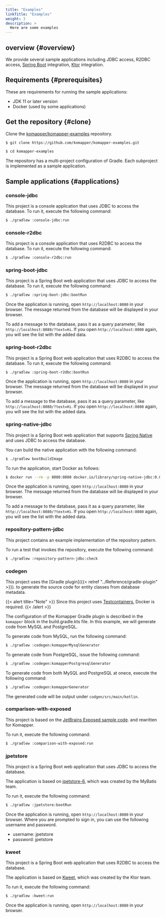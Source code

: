 ```yaml
---
title: "Examples"
linkTitle: "Examples"
weight: 3
description: >
  Here are some examples
---
```


## overview {#overview}

We provide several sample applications including JDBC access, R2DBC access, 
[Spring Boot](https://spring.io/projects/spring-boot) integration, 
[Ktor](https://spring.io/projects/spring-boot) integration.

## Requirements {#prerequisites}

These are requirements for running the sample applications:

- JDK 11 or later version
- Docker (used by some applications)

## Get the repository {#clone}

Clone the [komapper/komapper-examples](https://github.com/komapper/komapper-examples) repository.

```sh
$ git clone https://github.com/komapper/komapper-examples.git
```

```sh
$ cd komapper-examples
```

The repository has a multi-project configuration of Gradle.
Each subproject is implemented as a sample application.

## Sample applications {#applications}

### console-jdbc

This project is a console application that uses JDBC to access the database.
To run it, execute the following command:

```sh
$ ./gradlew :console-jdbc:run
```

### console-r2dbc

This project is a console application that uses R2DBC to access the database.
To run it, execute the following command:

```sh
$ ./gradlew :console-r2dbc:run
```

### spring-boot-jdbc

This project is a Spring Boot web application that uses JDBC to access the database.
To run it, execute the following command:

```sh
$ ./gradlew :spring-boot-jdbc:bootRun
````

Once the application is running, open `http://localhost:8080` in your browser.
The message returned from the database will be displayed in your browser.

To add a message to the database, pass it as a query parameter, like `http://localhost:8080/?text=Hi`.
If you open `http://localhost:8080` again, you will see the list with the added data.

### spring-boot-r2dbc

This project is a Spring Boot web application that uses R2DBC to access the database.
To run it, execute the following command:

```sh
$ ./gradlew :spring-boot-r2dbc:bootRun
````

Once the application is running, open `http://localhost:8080` in your browser.
The message returned from the database will be displayed in your browser.

To add a message to the database, pass it as a query parameter, like `http://localhost:8080/?text=Hi`.
If you open `http://localhost:8080` again, you will see the list with the added data.

### spring-native-jdbc

This project is a Spring Boot web application that supports 
[Spring Native](https://docs.spring.io/spring-native/docs/current/reference/htmlsingle/)
and uses JDBC to access the database.

You can build the native application with the following command:

```sh
$ ./gradlew bootBuildImage
````

To run the application, start Docker as follows:

```sh
$ docker run --rm -p 8080:8080 docker.io/library/spring-native-jdbc:0.0.1
````

Once the application is running, open `http://localhost:8080` in your browser.
The message returned from the database will be displayed in your browser.

To add a message to the database, pass it as a query parameter, like `http://localhost:8080/?text=Hi`.
If you open `http://localhost:8080` again, you will see the list with the added data.

### repository-pattern-jdbc

This project contains an example implementation of the repository pattern.

To run a test that invokes the repository, execute the following command:

```sh
$ ./gradlew :repository-pattern-jdbc:check
```

### codegen

This project uses the [Gradle plugin]({{< relref "../Reference/gradle-plugin" >}}).
to generate the source code for entity classes from database metadata.

{{< alert title="Note" >}}
Since this project uses [Testcontainers](https://www.testcontainers.org/),
Docker is required.
{{< /alert >}}

The configuration of the Komapper Gradle plugin is described in the `komapper` block in the build.gradle.kts file.
In this example, we will generate code from MySQL and PostgreSQL.

To generate code from MySQL, run the following command:

```sh
$ ./gradlew :codegen:komapperMysqlGenerator
```

To generate code from PostgreSQL, issue the following command:

```sh
$ ./gradlew :codegen:komapperPostgresqlGenerator
```

To generate code from both MySQL and PostgreSQL at onece, execute the following command:

```sh
$ ./gradlew :codegen:komapperGenerator
```

The generated code will be output under `codgen/src/main/kotlin`.

### comparison-with-exposed

This project is based on the [JetBrains Exposed sample code](https://github.com/JetBrains/Exposed#sql-dsl).
and rewritten for Komapper.

To run it, execute the following command:

```sh
$ ./gradlew :comparison-with-exposed:run
```

### jpetstore

This project is a Spring Boot web application that uses JDBC to access the database.

The application is based on [jpetstore-6](https://github.com/mybatis/jpetstore-6),
which was created by the MyBatis team.

To run it, execute the following command:

```sh
$ ./gradlew :jpetstore:bootRun
````

Once the application is running, open `http://localhost:8080` in your browser.
Where you are prompted to sign in, you can use the following username and password.

- username: jpetstore
- password: jpetstore

### kweet

This project is a Spring Boot web application that uses R2DBC to access the database.

The application is based on [Kweet](https://github.com/ktorio/ktor-samples/tree/main/kweet),
which was created by the Ktor team.

To run it, execute the following command:

```sh
$ ./gradlew :kweet:run
````

Once the application is running, open `http://localhost:8080` in your browser.
